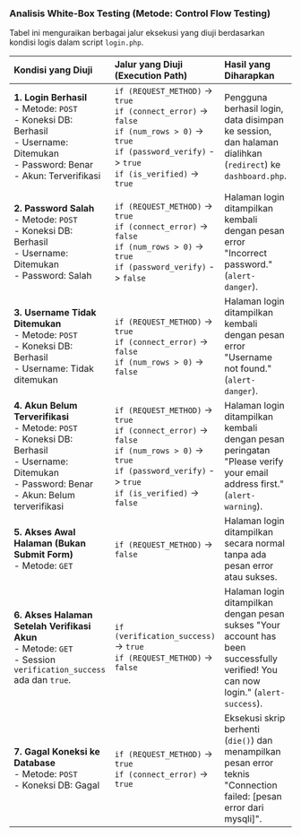 ### Analisis White-Box Testing (Metode: Control Flow Testing)

Tabel ini menguraikan berbagai jalur eksekusi yang diuji berdasarkan kondisi logis dalam script `login.php`.

| Kondisi yang Diuji | Jalur yang Diuji (Execution Path) | Hasil yang Diharapkan |
| :--- | :--- | :--- |
| **1. Login Berhasil**<br>- Metode: `POST`<br>- Koneksi DB: Berhasil<br>- Username: Ditemukan<br>- Password: Benar<br>- Akun: Terverifikasi | `if (REQUEST_METHOD)` -> `true`<br>`if (connect_error)` -> `false`<br>`if (num_rows > 0)` -> `true`<br>`if (password_verify)` -> `true`<br>`if (is_verified)` -> `true` | Pengguna berhasil login, data disimpan ke session, dan halaman dialihkan (`redirect`) ke `dashboard.php`. |
| **2. Password Salah**<br>- Metode: `POST`<br>- Koneksi DB: Berhasil<br>- Username: Ditemukan<br>- Password: Salah | `if (REQUEST_METHOD)` -> `true`<br>`if (connect_error)` -> `false`<br>`if (num_rows > 0)` -> `true`<br>`if (password_verify)` -> `false` | Halaman login ditampilkan kembali dengan pesan error "Incorrect password." (`alert-danger`). |
| **3. Username Tidak Ditemukan**<br>- Metode: `POST`<br>- Koneksi DB: Berhasil<br>- Username: Tidak ditemukan | `if (REQUEST_METHOD)` -> `true`<br>`if (connect_error)` -> `false`<br>`if (num_rows > 0)` -> `false` | Halaman login ditampilkan kembali dengan pesan error "Username not found." (`alert-danger`). |
| **4. Akun Belum Terverifikasi**<br>- Metode: `POST`<br>- Koneksi DB: Berhasil<br>- Username: Ditemukan<br>- Password: Benar<br>- Akun: Belum terverifikasi | `if (REQUEST_METHOD)` -> `true`<br>`if (connect_error)` -> `false`<br>`if (num_rows > 0)` -> `true`<br>`if (password_verify)` -> `true`<br>`if (is_verified)` -> `false` | Halaman login ditampilkan kembali dengan pesan peringatan "Please verify your email address first." (`alert-warning`). |
| **5. Akses Awal Halaman (Bukan Submit Form)**<br>- Metode: `GET` | `if (REQUEST_METHOD)` -> `false` | Halaman login ditampilkan secara normal tanpa ada pesan error atau sukses. |
| **6. Akses Halaman Setelah Verifikasi Akun**<br>- Metode: `GET`<br>- Session `verification_success` ada dan `true`. | `if (verification_success)` -> `true`<br>`if (REQUEST_METHOD)` -> `false` | Halaman login ditampilkan dengan pesan sukses "Your account has been successfully verified! You can now login." (`alert-success`). |
| **7. Gagal Koneksi ke Database**<br>- Metode: `POST`<br>- Koneksi DB: Gagal | `if (REQUEST_METHOD)` -> `true`<br>`if (connect_error)` -> `true` | Eksekusi skrip berhenti (`die()`) dan menampilkan pesan error teknis "Connection failed: [pesan error dari mysqli]". |